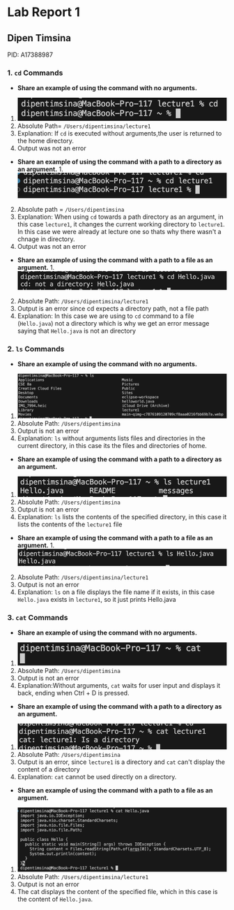 # Lab Report 1


## Dipen Timsina 
PID: A17388987

### 1. `cd` Commands
+ **Share an example of using the command with no arguments.**
1.  ![Image](CD1.png)
2. Absolute Path= `/Users/dipentimsina/lecture1`
3. Explanation: If `cd` is executed without arguments,the user is returned to the home directory.
4. Output was not an error

+ **Share an example of using the command with a path to a directory as an argument.**
1.![Image](CD2.png)
2. Absolute path = `/Users/dipentimsina` 
3. Explanation: When using `cd` towards a path directory as an argument, in this case `lecture1`, it changes the current working directory to `lecture1`. In this case we were already at lecture one so thats why there wasn't a chnage in directory. 
4. Output was not an error

+ **Share an example of using the command with a path to a file as an argument.** 
1.![Image](CD3.png)
2. Absolute Path: `/Users/dipentimsina/lecture1`
3. Output is an error since cd expects a directory path, not a file path
4. Explanation: In this case we are using to `cd` command to a file (`Hello.java`) not a directory which is why we get an error message saying that `Hello.java` is not an directory



### 2. `ls` Commands 
+ **Share an example of using the command with no arguments.**
1. ![Image](LS1.png)
2. Absolute Path: `/Users/dipentimsina`
3. Output is not an error
4. Explanation: `ls` without arguments lists files and directories in the current directory, in this case its the files and directories of home.

+ **Share an example of using the command with a path to a directory as an argument.**
1. ![Image](LS2.png)
2. Absolute Path: `/Users/dipentimsina`
3. Output is not an error
4. Explanation: `ls` lists the contents of the specified directory, in this case it lists the contents of the `lecture1` file 

+ **Share an example of using the command with a path to a file as an argument.** 
1.![Image](LS3.png)
2. Absolute Path: `/Users/dipentimsina/lecture1`
3. Output is not an error
4. Explanation: `ls` on a file displays the file name if it exists, in this case `Hello.java` exists in `lecture1`, so it just prints Hello.java

    


### 3. `cat` Commands 
+ **Share an example of using the command with no arguments.**
1. ![Image](CAT1.png)
2. Absolute Path: `/Users/dipentimsina`
3. Output is not an error
4. Explanation:Without arguments, `cat` waits for user input and displays it back, ending when Ctrl + D is pressed.

+ **Share an example of using the command with a path to a directory as an argument.**
1. ![Image](CAT2.png)
2. Absolute Path: `/Users/dipentimsina`
3. Output is an error, since `lecture1` is a directory and `cat` can't display the content of a directory 
4. Explanation: `cat` cannot be used directly on a directory.

+ **Share an example of using the command with a path to a file as an argument.** 
1. ![Image](CAT3.png)
2. Absolute Path: `/Users/dipentimsina/lecture1`
3. Output is not an error
4. The cat displays the content of the specified file, which in this case is the content of `Hello.java`.
